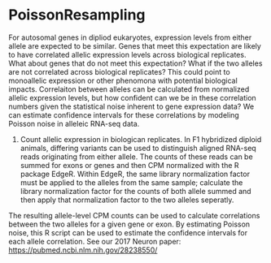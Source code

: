 # PoissonResampling
For autosomal genes in dipliod eukaryotes, expression levels from either allele are expected to be similar. Genes that meet this expectation are likely to have correlated allelic expression levels across biological replicates. What about genes that do not meet this expectation? What if the two alleles are not correlated across biological replicates? This could point to monoallelic expression or other phenomona with potential biological impacts. Correlaiton between alleles can be calculated from normalized allelic expression levels, but how confident can we be in these correlation numbers given the statistical noise inherent to gene expression data? We can estimate confidence intervals for these correlations by modeling Poisson noise in alleleic RNA-seq data. 
1) Count allelic expression in biologican replicates. In F1 hybridized diploid animals, differing variants can be used to distinguish aligned RNA-seq reads originating from either allele. The counts of these reads can be summed for exons or genes and then CPM normalized with the R package EdgeR. Within EdgeR, the same library normalization factor must be applied to the alleles from the same sample; calculate the library normalization factor for the counts of both allele summed and then apply that normalization factor to the two alleles seperatly.

The resulting allele-level CPM counts can be used to calculate correlations between the two alleles for a given gene or exon. By estimating Poisson noise, this R script can be used to estimate the confidence intervals for each allele correlation. See our 2017 Neuron paper: https://pubmed.ncbi.nlm.nih.gov/28238550/


